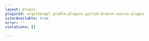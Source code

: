 ```yaml
---
layout: plugin
pluginId: argelbargel.gradle.plugins.gitlab-branch-source-plugin
isJarAvailable: true
error: ''
violations: []

---
```

